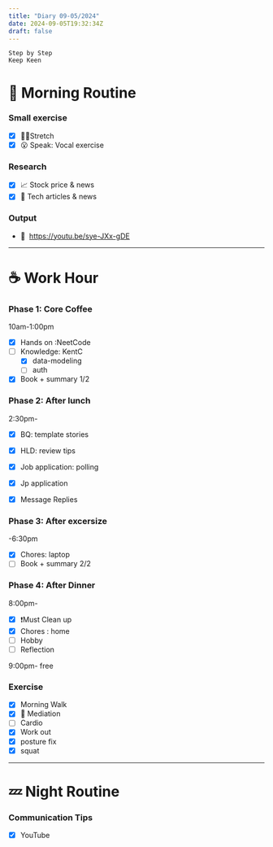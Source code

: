```yaml
---
title: "Diary 09-05/2024"  
date: 2024-09-05T19:32:34Z
draft: false
---
```


```tsx
Step by Step
Keep Keen
```

# 🍳 Morning Routine

### Small exercise

- [x]  🧎‍♀️Stretch
- [x]  😮 Speak: Vocal exercise

### Research

- [x]  📈 Stock price & news
- [x]  👾 Tech articles & news

### Output

- 🎥  https://youtu.be/sye-JXx-gDE

---

# ☕ Work Hour

### Phase 1: Core Coffee

10am-1:00pm

- [x]  Hands on :NeetCode
- [ ]  Knowledge: KentC
    - [x]  data-modeling
    - [ ]  auth
- [x]  Book + summary 1/2

### Phase 2: After lunch

2:30pm-

- [x]  BQ: template stories
- [x]  HLD: review tips

- [x]  Job application: polling
- [x]  Jp application
- [x]  Message Replies

### Phase 3: After excersize

-6:30pm

- [x]  Chores: laptop
- [ ]  Book + summary 2/2

### Phase 4: After Dinner

8:00pm-

- [x]  ❗Must Clean up
- [x]  Chores : home
- [ ]  Hobby
- [ ]  Reflection

9:00pm- free

### Exercise

- [x]  Morning Walk
- [x]  🧘 Mediation
- [ ]  Cardio
- [x]  Work out
- [x]  posture fix
- [x]  squat

---

# 💤 Night Routine

### Communication Tips

- [x]  YouTube